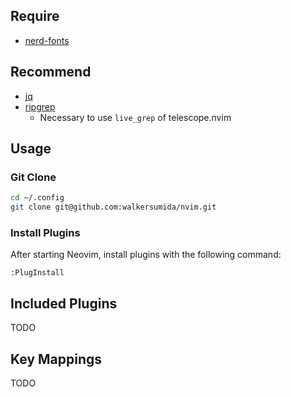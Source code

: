 ## Require

- [nerd-fonts](https://github.com/ryanoasis/nerd-fonts?tab=readme-ov-file#font-installation)

## Recommend

- [jq](https://github.com/jqlang/jq)
- [ripgrep](https://github.com/BurntSushi/ripgrep?tab=readme-ov-file#installation)
  - Necessary to use `live_grep` of telescope.nvim

## Usage

### Git Clone

```sh
cd ~/.config
git clone git@github.com:walkersumida/nvim.git
```

### Install Plugins

After starting Neovim, install plugins with the following command:

```
:PlugInstall
```

## Included Plugins

TODO

## Key Mappings

TODO
